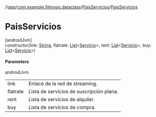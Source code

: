 //[app](../../../index.md)/[com.example.filmosis.dataclass](../index.md)/[PaisServicios](index.md)/[PaisServicios](-pais-servicios.md)

# PaisServicios

[androidJvm]\
constructor(link: [String](https://kotlinlang.org/api/latest/jvm/stdlib/kotlin/-string/index.html), flatrate: [List](https://kotlinlang.org/api/latest/jvm/stdlib/kotlin.collections/-list/index.html)&lt;[Servicio](../-servicio/index.md)&gt;, rent: [List](https://kotlinlang.org/api/latest/jvm/stdlib/kotlin.collections/-list/index.html)&lt;[Servicio](../-servicio/index.md)&gt;, buy: [List](https://kotlinlang.org/api/latest/jvm/stdlib/kotlin.collections/-list/index.html)&lt;[Servicio](../-servicio/index.md)&gt;)

#### Parameters

androidJvm

| | |
|---|---|
| link | Enlace de la red de streaming. |
| flatrate | Lista de servicios de suscripción plana. |
| rent | Lista de servicios de alquiler. |
| buy | Lista de servicios de compra. |
